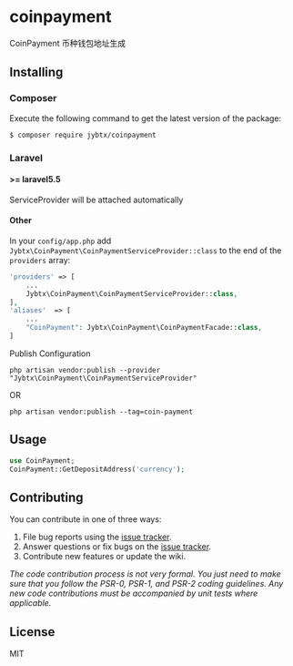 <h1> coinpayment </h1>

<p align="left"> CoinPayment 币种钱包地址生成</p>


## Installing

### Composer
Execute the following command to get the latest version of the package:

```shell
$ composer require jybtx/coinpayment
```
### Laravel

#### >= laravel5.5

ServiceProvider will be attached automatically

#### Other

In your `config/app.php` add `Jybtx\CoinPayment\CoinPaymentServiceProvider::class` to the end of the `providers` array:

```php
'providers' => [
    ...
    Jybtx\CoinPayment\CoinPaymentServiceProvider::class,
],
'aliases'  => [
    ...
    "CoinPayment": Jybtx\CoinPayment\CoinPaymentFacade::class,
]
```
Publish Configuration

```shell
php artisan vendor:publish --provider "Jybtx\CoinPayment\CoinPaymentServiceProvider"
```
OR
```shell
php artisan vendor:publish --tag=coin-payment
```

## Usage

```php
use CoinPayment;
CoinPayment::GetDepositAddress('currency');
```

## Contributing

You can contribute in one of three ways:

1. File bug reports using the [issue tracker](https://github.com/jybtx/coinpayment/issues).
2. Answer questions or fix bugs on the [issue tracker](https://github.com/jybtx/coinpayment/issues).
3. Contribute new features or update the wiki.

_The code contribution process is not very formal. You just need to make sure that you follow the PSR-0, PSR-1, and PSR-2 coding guidelines. Any new code contributions must be accompanied by unit tests where applicable._

## License

MIT